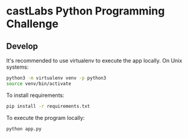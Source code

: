 # castLabs Python Programming Challenge

## Develop

It's recommended to use virtualenv to execute the app locally. On Unix systems:

``` sh
python3 -m virtualenv venv -p python3
source venv/bin/activate
```

To install requirements:

``` sh
pip install -r requirements.txt
```

To execute the program locally:

```
python app.py
```
